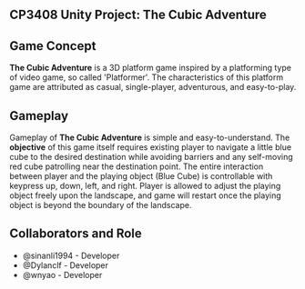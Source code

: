 ## CP3408 Unity Project: The Cubic Adventure

## Game Concept
**The Cubic Adventure** is a 3D platform game inspired by a platforming type of video game, so called 'Platformer'. The characteristics of this platform game are attributed as casual, single-player, adventurous, and easy-to-play. 

## Gameplay
Gameplay of **The Cubic Adventure** is simple and easy-to-understand. The **__objective__** of this game itself requires existing player to navigate a little blue cube to the desired destination while avoiding barriers and any self-moving red cube patrolling near the destination point. The entire interaction between player and the playing object (Blue Cube) is controllable with keypress up, down, left, and right. Player is allowed to adjust the playing object freely upon the landscape, and game will restart once the playing object is beyond the boundary of the landscape.

## Collaborators and Role
* @sinanli1994 - Developer
* @Dylanclf - Developer
* @wnyao - Developer


